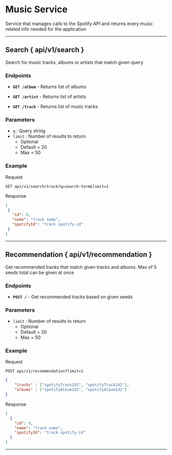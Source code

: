 # Music Service

Service that manages calls to the Spotify API and returns every music related info needed for the application

---
## Search { api/v1/search }

Search for music tracks, albums or artists that match given query

### Endpoints

* **`GET /album`** - Returns list of albums

* **`GET /artist`** - Returns list of artists

* **`GET /track`** - Returns list of music tracks

### Parameters

* `q` : Query string
* `limit` : Number of results to return
    * Optional
    * Default = 20
    * Max = 50

### Example

Request

    GET api/v1/search/track?q=search-term&limit=1

Response

 ```json
[
  {
    "id": 0,
    "name": "track name",
    "spotifyId": "track spotify-id"
  }
]
 ```

---
## Recommendation { api/v1/recommendation }

Get recommended tracks that match given tracks and albums. Max of 5 seeds total can be given at once

### Endpoints
* **`POST /`** - Get recommended tracks based on given seeds

### Parameters
* `limit` : Number of results to return
    * Optional
    * Default = 20
    * Max = 50

### Example
Request

    POST api/v1/recommendation?limit=1

```json
{
    "tracks" : ["spotifyTrackId1", "spotifyTrackId2"],
    "albums" : ["spotifyAlbumId1", "spotifyAlbumId2"]    
}
```

Response

```json
[
  {
    "id": 0,
    "name": "track name",
    "spotifyId": "track spotify-id"
  }
]
``` 

---